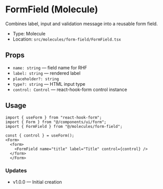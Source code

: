 # FormField (Molecule)

Combines label, input and validation message into a reusable form field.

- Type: Molecule
- Location: `src/molecules/form-field/FormField.tsx`

## Props
- `name: string` — field name for RHF
- `label: string` — rendered label
- `placeholder?: string`
- `type?: string` — HTML input type
- `control: Control` — react-hook-form control instance

## Usage
```tsx
import { useForm } from "react-hook-form";
import { Form } from "@/components/ui/form";
import { FormField } from "@/molecules/form-field";

const { control } = useForm();
<Form>
  <form>
    <FormField name="title" label="Title" control={control} />
  </form>
  </Form>
```

### Updates
- v1.0.0 — Initial creation

